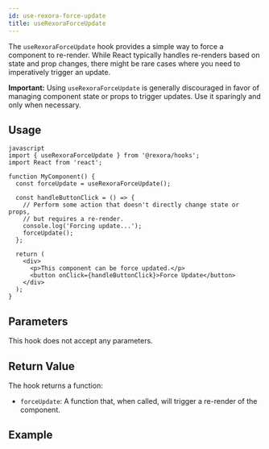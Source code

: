 ```yaml
---
id: use-rexora-force-update
title: useRexoraForceUpdate
---
```


The `useRexoraForceUpdate` hook provides a simple way to force a component to re-render. While React typically handles re-renders based on state and prop changes, there might be rare cases where you need to imperatively trigger an update.


**Important:** Using `useRexoraForceUpdate` is generally discouraged in favor of managing component state or props to trigger updates. Use it sparingly and only when necessary.

## Usage
```
javascript
import { useRexoraForceUpdate } from '@rexora/hooks';
import React from 'react';

function MyComponent() {
  const forceUpdate = useRexoraForceUpdate();

  const handleButtonClick = () => {
    // Perform some action that doesn't directly change state or props,
    // but requires a re-render.
    console.log('Forcing update...');
    forceUpdate();
  };

  return (
    <div>
      <p>This component can be force updated.</p>
      <button onClick={handleButtonClick}>Force Update</button>
    </div>
  );
}
```
## Parameters

This hook does not accept any parameters.

## Return Value

The hook returns a function:

*   `forceUpdate`: A function that, when called, will trigger a re-render of the component.

## Example